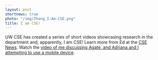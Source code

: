 ```yaml
---
layout: post
shortnews: true
photo: "/img/Zhang_I-Am-CSE.png"
title: I am CSE!
---
```


UW CSE has created a series of short videos showcasing research in the
department and, apparently, I am CSE!  Learn more from Ed at the [CSE
News](https://news.cs.washington.edu/2015/03/20/i-am-cse-video-series-shows-why-uw-cse-is-the-place-to-be/). Watch the [video of me discussing Agate, and Adriana and I attempting to use a mobile device](https://www.youtube.com/watch?v=ORtpFYxKOw0).
